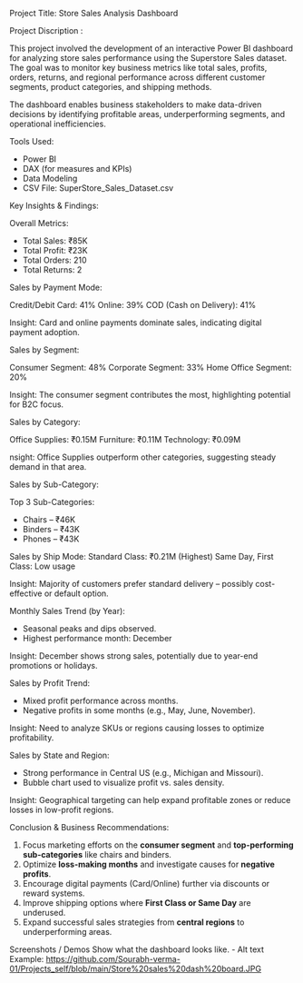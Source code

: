 
Project Title: Store Sales Analysis Dashboard

 Project Discription :

This project involved the development of an interactive Power BI dashboard for analyzing store sales performance using the Superstore Sales dataset. The goal was to monitor key business metrics like total sales, profits, orders, returns, and regional performance across different customer segments, product categories, and shipping methods.

The dashboard enables business stakeholders to make data-driven decisions by identifying profitable areas, underperforming segments, and operational inefficiencies.

Tools Used:

* Power BI
* DAX (for measures and KPIs)
* Data Modeling
* CSV File: SuperStore\_Sales\_Dataset.csv


Key Insights & Findings:

Overall Metrics:

* Total Sales:  ₹85K
* Total Profit: ₹23K
* Total Orders: 210
* Total Returns: 2

Sales by Payment Mode:

Credit/Debit Card: 41%
Online: 39%
COD (Cash on Delivery): 41%

Insight: Card and online payments dominate sales, indicating digital payment adoption.

Sales by Segment:

Consumer Segment: 48%
Corporate Segment: 33%
Home Office Segment: 20%

Insight: The consumer segment contributes the most, highlighting potential for B2C focus.

Sales by Category:

Office Supplies: ₹0.15M
Furniture: ₹0.11M
Technology: ₹0.09M

nsight: Office Supplies outperform other categories, suggesting steady demand in that area.

Sales by Sub-Category:

Top 3 Sub-Categories:

  * Chairs – ₹46K
  * Binders – ₹43K
  * Phones – ₹43K

Sales by Ship Mode:
Standard Class: ₹0.21M (Highest)
Same Day, First Class: Low usage

Insight:  Majority of customers prefer standard delivery – possibly cost-effective or default option.

Monthly Sales Trend (by Year):

* Seasonal peaks and dips observed.
* Highest performance month: December

Insight: December shows strong sales, potentially due to year-end promotions or holidays.

Sales by Profit Trend:

* Mixed profit performance across months.
* Negative profits in some months (e.g., May, June, November).

Insight: Need to analyze SKUs or regions causing losses to optimize profitability.

Sales by State and Region:

* Strong performance in Central US (e.g., Michigan and Missouri).
* Bubble chart used to visualize profit vs. sales density.

Insight: Geographical targeting can help expand profitable zones or reduce losses in low-profit regions.


Conclusion & Business Recommendations:

1. Focus marketing efforts on the **consumer segment** and **top-performing sub-categories** like chairs and binders.
2. Optimize **loss-making months** and investigate causes for **negative profits**.
3. Encourage digital payments (Card/Online) further via discounts or reward systems.
4. Improve shipping options where **First Class or Same Day** are underused.
5. Expand successful sales strategies from **central regions** to underperforming areas.

Screenshots / Demos
Show what the dashboard looks like. - Alt text Example: 
https://github.com/Sourabh-verma-01/Projects_self/blob/main/Store%20sales%20dash%20board.JPG


